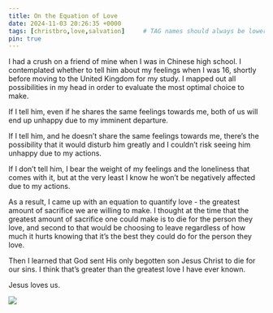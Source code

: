 ```yaml
---
title: On the Equation of Love
date: 2024-11-03 20:26:35 +0000
tags: [christbro,love,salvation]     # TAG names should always be lowercase
pin: true
---
```


I had a crush on a friend of mine when I was in Chinese high school. I contemplated whether to tell him about my feelings when I was 16, shortly before moving to the United Kingdom for my study. I mapped out all possibilities in my head in order to evaluate the most optimal choice to make.

If I tell him, even if he shares the same feelings towards me, both of us will end up unhappy due to my imminent departure.

If I tell him, and he doesn’t share the same feelings towards me, there’s the possibility that it would disturb him greatly and I couldn’t risk seeing him unhappy due to my actions.

If I don’t tell him, I bear the weight of my feelings and the loneliness that comes with it, but at the very least I know he won’t be negatively affected due to my actions.

As a result, I came up with an equation to quantify love - the greatest amount of sacrifice we are willing to make. I thought at the time that the greatest amount of sacrifice one could make is to die for the person they love, and second to that would be choosing to leave regardless of how much it hurts knowing that it’s the best they could do for the person they love.

Then I learned that God sent His only begotten son Jesus Christ to die for our sins. I think that’s greater than the greatest love I have ever known.

Jesus loves us.

![](/c789e9b37275991777b10539dab01b9d.gif)